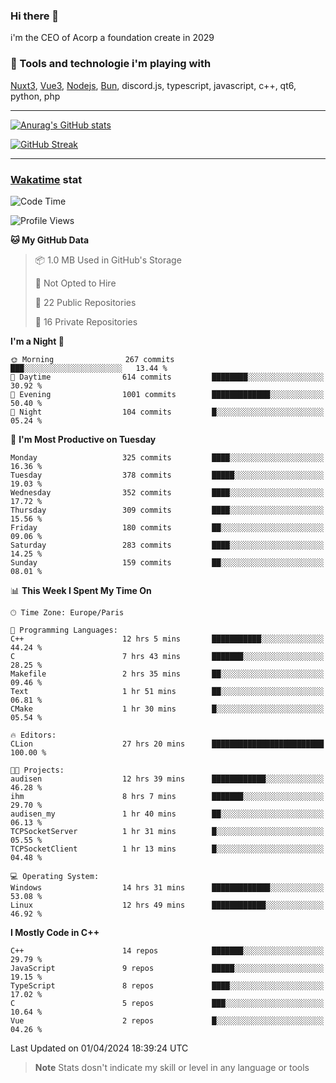 ### Hi there 👋

i'm the CEO of Acorp a foundation create in 2029  

### 🧰 Tools and technologie i'm playing with

[Nuxt3](https://nuxt.com), [Vue3](https://vuejs.org/), [Nodejs](https://nodejs.org), [Bun](https://bun.sh/), discord.js, typescript, javascript, c++, qt6, python, php

---

[![Anurag's GitHub stats](https://github-readme-stats.vercel.app/api?username=ackimixs&show_icons=true&theme=github_dark&count_private=true)](https://www.ackimixs.xyz)

[![GitHub Streak](https://github-readme-streak-stats.herokuapp.com?user=Ackimixs&theme=github-dark-blue&date_format=j%20M%5B%20Y%5D&mode=weekly)](https://git.io/streak-stats)

---
 
 ### [Wakatime](https://wakatime.com/) stat

<!--START_SECTION:waka-->
![Code Time](http://img.shields.io/badge/Code%20Time-990%20hrs%209%20mins-blue)

![Profile Views](http://img.shields.io/badge/Profile%20Views-0-blue)

**🐱 My GitHub Data** 

> 📦 1.0 MB Used in GitHub's Storage 
 > 
> 🚫 Not Opted to Hire
 > 
> 📜 22 Public Repositories 
 > 
> 🔑 16 Private Repositories 
 > 
**I'm a Night 🦉** 

```text
🌞 Morning                267 commits         ███░░░░░░░░░░░░░░░░░░░░░░   13.44 % 
🌆 Daytime                614 commits         ████████░░░░░░░░░░░░░░░░░   30.92 % 
🌃 Evening                1001 commits        █████████████░░░░░░░░░░░░   50.40 % 
🌙 Night                  104 commits         █░░░░░░░░░░░░░░░░░░░░░░░░   05.24 % 
```
📅 **I'm Most Productive on Tuesday** 

```text
Monday                   325 commits         ████░░░░░░░░░░░░░░░░░░░░░   16.36 % 
Tuesday                  378 commits         █████░░░░░░░░░░░░░░░░░░░░   19.03 % 
Wednesday                352 commits         ████░░░░░░░░░░░░░░░░░░░░░   17.72 % 
Thursday                 309 commits         ████░░░░░░░░░░░░░░░░░░░░░   15.56 % 
Friday                   180 commits         ██░░░░░░░░░░░░░░░░░░░░░░░   09.06 % 
Saturday                 283 commits         ████░░░░░░░░░░░░░░░░░░░░░   14.25 % 
Sunday                   159 commits         ██░░░░░░░░░░░░░░░░░░░░░░░   08.01 % 
```


📊 **This Week I Spent My Time On** 

```text
🕑︎ Time Zone: Europe/Paris

💬 Programming Languages: 
C++                      12 hrs 5 mins       ███████████░░░░░░░░░░░░░░   44.24 % 
C                        7 hrs 43 mins       ███████░░░░░░░░░░░░░░░░░░   28.25 % 
Makefile                 2 hrs 35 mins       ██░░░░░░░░░░░░░░░░░░░░░░░   09.46 % 
Text                     1 hr 51 mins        ██░░░░░░░░░░░░░░░░░░░░░░░   06.81 % 
CMake                    1 hr 30 mins        █░░░░░░░░░░░░░░░░░░░░░░░░   05.54 % 

🔥 Editors: 
CLion                    27 hrs 20 mins      █████████████████████████   100.00 % 

🐱‍💻 Projects: 
audisen                  12 hrs 39 mins      ████████████░░░░░░░░░░░░░   46.28 % 
ihm                      8 hrs 7 mins        ███████░░░░░░░░░░░░░░░░░░   29.70 % 
audisen_my               1 hr 40 mins        ██░░░░░░░░░░░░░░░░░░░░░░░   06.13 % 
TCPSocketServer          1 hr 31 mins        █░░░░░░░░░░░░░░░░░░░░░░░░   05.55 % 
TCPSocketClient          1 hr 13 mins        █░░░░░░░░░░░░░░░░░░░░░░░░   04.48 % 

💻 Operating System: 
Windows                  14 hrs 31 mins      █████████████░░░░░░░░░░░░   53.08 % 
Linux                    12 hrs 49 mins      ████████████░░░░░░░░░░░░░   46.92 % 
```

**I Mostly Code in C++** 

```text
C++                      14 repos            ███████░░░░░░░░░░░░░░░░░░   29.79 % 
JavaScript               9 repos             █████░░░░░░░░░░░░░░░░░░░░   19.15 % 
TypeScript               8 repos             ████░░░░░░░░░░░░░░░░░░░░░   17.02 % 
C                        5 repos             ███░░░░░░░░░░░░░░░░░░░░░░   10.64 % 
Vue                      2 repos             █░░░░░░░░░░░░░░░░░░░░░░░░   04.26 % 
```




 Last Updated on 01/04/2024 18:39:24 UTC
<!--END_SECTION:waka-->

> **Note**
> Stats dosn't indicate my skill or level in any language or tools
